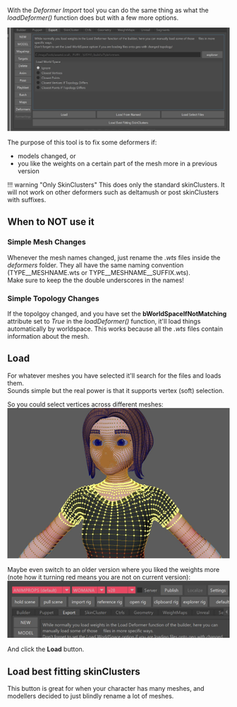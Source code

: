 With the *Deformer Import* tool you can do the same thing as what the *loadDeformer()* function does but with a few more options.

![Alt text](../images/builder_importDeformers.jpg)

The purpose of this tool is to fix some deformers if:  

- models changed, or
- you like the weights on a certain part of the mesh more in a previous version


!!! warning "Only SkinClusters"
    This does only the standard skinClusters. It will not work on other deformers such as deltamush or post skinClusters with suffixes.
     

## When to NOT use it
### Simple Mesh Changes
Whenever the mesh names changed, just rename the *.wts* files inside the *deformers* folder. They all have the same naming convention
(TYPE__MESHNAME.wts or TYPE__MESHNAME__SUFFIX.wts).   
Make sure to keep the the double underscores in the names!

### Simple Topology Changes
If the topolgoy changed, and you have set the **bWorldSpaceIfNotMatching** attribute set to *True* in the 
*loadDeformer()* function, it'll load things automatically by worldspace. This works because all the *.wts* files contain
information about the mesh.



## Load 

For whatever meshes you have selected it'll search for the files and loads them.  
Sounds simple but the real power is that it supports vertex (soft) selection.   

So you could select vertices across different meshes:  
![Alt text](../images/deformerImport_vertexSelection.jpg)   

Maybe even switch to an older version where you liked the weights more (note how it turning red means you are not on
current version):  
![Alt text](../images/deformerImport_olderVersion.jpg)   

And click the **Load** button.



## Load best fitting skinClusters
This button is great for when your character has many meshes, and modellers decided to just blindly rename a lot of meshes.


